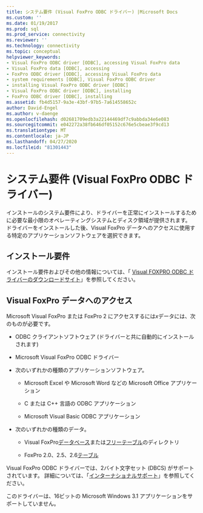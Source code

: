 ```yaml
---
title: システム要件 (Visual FoxPro ODBC ドライバー) |Microsoft Docs
ms.custom: ''
ms.date: 01/19/2017
ms.prod: sql
ms.prod_service: connectivity
ms.reviewer: ''
ms.technology: connectivity
ms.topic: conceptual
helpviewer_keywords:
- Visual FoxPro ODBC driver [ODBC], accessing Visual FoxPro data
- Visual FoxPro data [ODBC], accessing
- FoxPro ODBC driver [ODBC], accessing Visual FoxPro data
- system requirements [ODBC], Visual FoxPro ODBC driver
- installing Visual FoxPro ODBC driver [ODBC]
- Visual FoxPro ODBC driver [ODBC], installing
- FoxPro ODBC driver [ODBC], installing
ms.assetid: fb4d5157-9a3e-43bf-97b5-7a614558652c
author: David-Engel
ms.author: v-daenge
ms.openlocfilehash: d02681709edb3a22144469df7c9abbda34e6e083
ms.sourcegitcommit: e042272a38fb646df05152c676e5cbeae3f9cd13
ms.translationtype: MT
ms.contentlocale: ja-JP
ms.lasthandoff: 04/27/2020
ms.locfileid: "81301443"
---
```

# <a name="system-requirements-visual-foxpro-odbc-driver"></a>システム要件 (Visual FoxPro ODBC ドライバー)
インストールのシステム要件により、ドライバーを正常にインストールするために必要な最小限のオペレーティングシステムとディスク領域が提供されます。 ドライバーをインストールした後、Visual FoxPro データへのアクセスに使用する特定のアプリケーションソフトウェアを選択できます。  
  
## <a name="installation-requirements"></a>インストール要件  
 インストール要件およびその他の情報については、「 [Visual FOXPRO ODBC ドライバーのダウンロードサイト](https://go.microsoft.com/fwlink/?LinkId=121318)」を参照してください。  
  
## <a name="accessing-visual-foxpro-data"></a>Visual FoxPro データへのアクセス  
 Microsoft Visual FoxPro または FoxPro 2 にアクセスするには*x*データには、次のものが必要です。  
  
-   ODBC クライアントソフトウェア (ドライバーと共に自動的にインストールされます)  
  
-   Microsoft Visual FoxPro ODBC ドライバー  
  
-   次のいずれかの種類のアプリケーションソフトウェア。  
  
    -   Microsoft Excel や Microsoft Word などの Microsoft Office アプリケーション  
  
    -   C または C++ 言語の ODBC アプリケーション  
  
    -   Microsoft Visual Basic ODBC アプリケーション  
  
-   次のいずれかの種類のデータ。  
  
    -   Visual FoxPro[データベース](../../odbc/microsoft/visual-foxpro-terminology.md)または[フリーテーブル](../../odbc/microsoft/visual-foxpro-terminology.md)のディレクトリ  
  
    -   FoxPro 2.0、2.5、2.6[テーブル](../../odbc/microsoft/visual-foxpro-terminology.md)  
  
 Visual FoxPro ODBC ドライバーでは、2バイト文字セット (DBCS) がサポートされています。 詳細については、「[インターナショナルサポート](../../odbc/microsoft/international-support-visual-foxpro-odbc-driver.md)」を参照してください。  
  
 このドライバーは、16ビットの Microsoft Windows 3.1 アプリケーションをサポートしていません。
